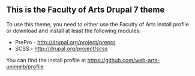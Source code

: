 This is the Faculty of Arts Drupal 7 theme
------------------------------------------

To use this theme, you need to either use the Faculty of Arts install profile
or download and install at least the following modules:

* PrePro - http://drupal.org/project/prepro
* SCSS   - http://drupal.org/project/scss

You can find the install profile at https://github.com/web-arts-unimelb/profile
